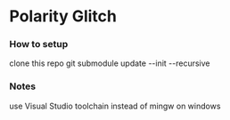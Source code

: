 # Polarity Glitch

### How to setup
clone this repo
git submodule update --init --recursive

### Notes
use Visual Studio toolchain instead of mingw on windows
